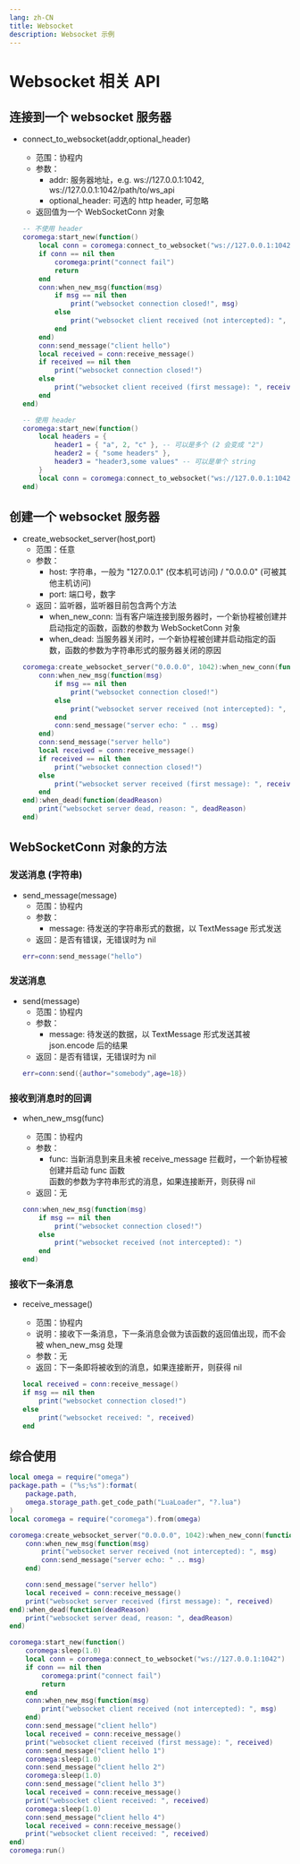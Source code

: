 ```yaml
---
lang: zh-CN
title: Websocket
description: Websocket 示例
---
```


# Websocket 相关 API

## 连接到一个 websocket 服务器

- connect_to_websocket(addr,optional_header)

  - 范围：协程内
  - 参数：
    - addr: 服务器地址，e.g. ws://127.0.0.1:1042, ws://127.0.0.1:1042/path/to/ws_api
    - optional_header: 可选的 http header, 可忽略
  - 返回值为一个 WebSocketConn 对象

  ```lua
  -- 不使用 header
  coromega:start_new(function()
      local conn = coromega:connect_to_websocket("ws://127.0.0.1:1042")
      if conn == nil then
          coromega:print("connect fail")
          return
      end
      conn:when_new_msg(function(msg)
          if msg == nil then
              print("websocket connection closed!", msg)
          else
              print("websocket client received (not intercepted): ", msg)
          end
      end)
      conn:send_message("client hello")
      local received = conn:receive_message()
      if received == nil then
          print("websocket connection closed!")
      else
          print("websocket client received (first message): ", received)
      end
  end)

  -- 使用 header
  coromega:start_new(function()
      local headers = {
          header1 = { "a", 2, "c" }, -- 可以是多个 (2 会变成 "2")
          header2 = { "some headers" },
          header3 = "header3,some values" -- 可以是单个 string
      }
      local conn = coromega:connect_to_websocket("ws://127.0.0.1:1042",headers)
  end)
  ```

## 创建一个 websocket 服务器

- create_websocket_server(host,port)
  - 范围：任意
  - 参数：
    - host: 字符串，一般为 "127.0.0.1" (仅本机可访问) / "0.0.0.0" (可被其他主机访问)
    - port: 端口号，数字
  - 返回：监听器，监听器目前包含两个方法
    - when_new_conn: 当有客户端连接到服务器时，一个新协程被创建并启动指定的函数，函数的参数为 WebSocketConn 对象
    - when_dead: 当服务器关闭时，一个新协程被创建并启动指定的函数，函数的参数为字符串形式的服务器关闭的原因
  ```lua
  coromega:create_websocket_server("0.0.0.0", 1042):when_new_conn(function(conn)
      conn:when_new_msg(function(msg)
          if msg == nil then
              print("websocket connection closed!")
          else
              print("websocket server received (not intercepted): ", msg)
          end
          conn:send_message("server echo: " .. msg)
      end)
      conn:send_message("server hello")
      local received = conn:receive_message()
      if received == nil then
          print("websocket connection closed!")
      else
          print("websocket server received (first message): ", received)
      end
  end):when_dead(function(deadReason)
      print("websocket server dead, reason: ", deadReason)
  end)
  ```

## WebSocketConn 对象的方法

### 发送消息 (字符串)

- send_message(message)
  - 范围：协程内
  - 参数：
    - message: 待发送的字符串形式的数据，以 TextMessage 形式发送
  - 返回：是否有错误，无错误时为 nil
  ```lua
  err=conn:send_message("hello")
  ```

### 发送消息

- send(message)
  - 范围：协程内
  - 参数：
    - message: 待发送的数据，以 TextMessage 形式发送其被 json.encode 后的结果
  - 返回：是否有错误，无错误时为 nil
  ```lua
  err=conn:send({author="somebody",age=18})
  ```

### 接收到消息时的回调

- when_new_msg(func)

  - 范围：协程内
  - 参数：
    - func: 当新消息到来且未被 receive_message 拦截时，一个新协程被创建并启动 func 函数<br>
    函数的参数为字符串形式的消息，如果连接断开，则获得 nil
  - 返回：无

  ```lua
  conn:when_new_msg(function(msg)
      if msg == nil then
          print("websocket connection closed!")
      else
          print("websocket received (not intercepted): ")
      end
  end)
  ```

### 接收下一条消息

- receive_message()

  - 范围：协程内
  - 说明：接收下一条消息，下一条消息会做为该函数的返回值出现，而不会被 when_new_msg 处理
  - 参数：无
  - 返回：下一条即将被收到的消息，如果连接断开，则获得 nil

  ```lua
  local received = conn:receive_message()
  if msg == nil then
      print("websocket connection closed!")
  else
      print("websocket received: ", received)
  end

  ```

## 综合使用

```lua
local omega = require("omega")
package.path = ("%s;%s"):format(
    package.path,
    omega.storage_path.get_code_path("LuaLoader", "?.lua")
)
local coromega = require("coromega").from(omega)

coromega:create_websocket_server("0.0.0.0", 1042):when_new_conn(function(conn)
    conn:when_new_msg(function(msg)
        print("websocket server received (not intercepted): ", msg)
        conn:send_message("server echo: " .. msg)
    end)

    conn:send_message("server hello")
    local received = conn:receive_message()
    print("websocket server received (first message): ", received)
end):when_dead(function(deadReason)
    print("websocket server dead, reason: ", deadReason)
end)

coromega:start_new(function()
    coromega:sleep(1.0)
    local conn = coromega:connect_to_websocket("ws://127.0.0.1:1042")
    if conn == nil then
        coromega:print("connect fail")
        return
    end
    conn:when_new_msg(function(msg)
        print("websocket client received (not intercepted): ", msg)
    end)
    conn:send_message("client hello")
    local received = conn:receive_message()
    print("websocket client received (first message): ", received)
    conn:send_message("client hello 1")
    coromega:sleep(1.0)
    conn:send_message("client hello 2")
    coromega:sleep(1.0)
    conn:send_message("client hello 3")
    local received = conn:receive_message()
    print("websocket client received: ", received)
    coromega:sleep(1.0)
    conn:send_message("client hello 4")
    local received = conn:receive_message()
    print("websocket client received: ", received)
end)
coromega:run()

```
